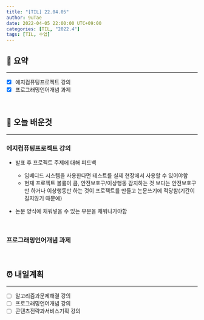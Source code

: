```yaml
---
title: "[TIL] 22.04.05"
author: 9uTae
date: 2022-04-05 22:00:00 UTC+09:00
categories: [TIL, "2022.4"]
tags: [TIL, 수업]
---
```


## 🏁 요약

---

- [x] 에지컴퓨팅프로젝트 강의
- [x] 프로그래밍언어개념 과제

<br>

## 📑 오늘 배운것

---

### 에지컴퓨팅프로젝트 강의

- 발표 후 프로젝트 주제에 대해 피드백

  - 임베디드 시스템을 사용한다면 테스트를 실제 현장에서 사용할 수 있어야함
  - 현재 프로젝트 볼륨이 큼, 안전보호구/이상행동 감지하는 것 보다는 안전보호구만 하거나 이상행동만 하는 것이 프로젝트를 만들고 논문쓰기에 적당함(기간이 길지않기 때문에)

- 논문 양식에 채워넣을 수 있는 부분을 채워나가야함

<br>

### 프로그래밍언어개념 과제

<br>

## ⏰ 내일계획

---

- [ ] 알고리즘과문제해결 강의
- [ ] 프로그래밍언어개념 강의
- [ ] 콘텐츠전략과서비스기획 강의

<br>
